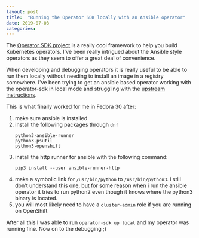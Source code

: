 ```yaml
---
layout: post
title:  "Running the Operator SDK locally with an Ansible operator"
date: 2019-07-03
categories:
---
```


The [Operator SDK project](https://github.com/operator-framework/operator-sdk)
is a really cool framework to help you build Kubernetes operators. I've been
really intrigued about the Ansible style operators as they seem to offer a
great deal of convenience.

When developing and debugging operators it is really useful to be able to
run them locally without needing to install an image in a registry somewhere.
I've been trying to get an ansible based operator working with the
operator-sdk in local mode and struggling with the
[upstream instructions](https://github.com/operator-framework/operator-sdk/blob/master/doc/ansible/user-guide.md#2-run-outside-the-cluster).

This is what finally worked for me in Fedora 30 after:

1. make sure ansible is installed
1. install the following packages through `dnf`
   ```
   python3-ansible-runner
   python3-psutil
   python3-openshift
   ```
1. install the http runner for ansible with the following command:
   ```
   pip3 install --user ansible-runner-http
   ```
1. make a symbolic link for `/usr/bin/python` to `/usr/bin/python3`. i still
   don't understand this one, but for some reason when i run the ansible
   operator it tries to run python2 even though it knows where the python3
   binary is located.
1. you will most likely need to have a `cluster-admin` role if you are running
   on OpenShift

After all this I was able to run `operator-sdk up local` and my operator was
running fine. Now on to the debugging ;)
